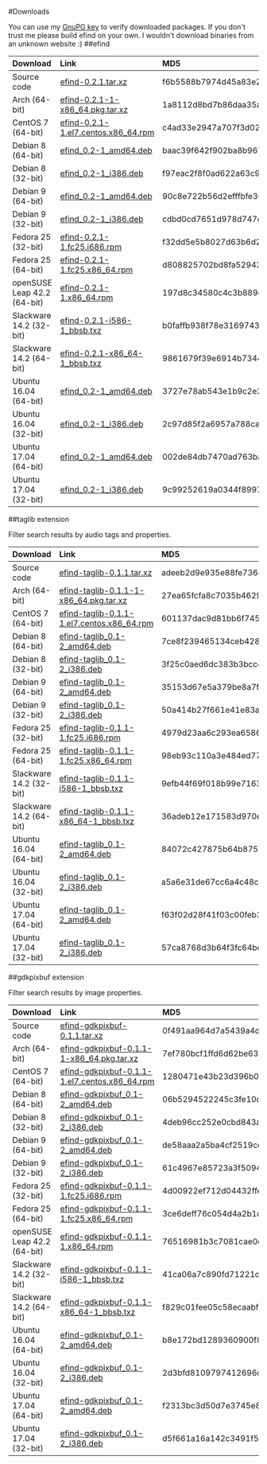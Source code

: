 #Downloads

You can use my [GnuPG key](http://dixieflatline.de/sebastian_at_dixieflatline.de.asc.txt) to verify downloaded packages. If you don't trust me please build efind on your own. I wouldn't download binaries from an unknown website :)
##efind

| Download | Link | MD5 | GPG |
| :------- | :--- | :-- | :-- |
Source code|[efind-0.2.1.tar.xz](downloads/source/efind-0.2.1.tar.xz)|f6b5588b7974d45a83e2e88c69e11ee2|[Signature](downloads/source/efind-0.2.1.tar.xz.asc)
Arch (64-bit)|[efind-0.2.1-1-x86_64.pkg.tar.xz](downloads/arch/efind-0.2.1-1-x86_64.pkg.tar.xz)|1a8112d8bd7b86daa35aff1b13d90d04|[Signature](downloads/arch/efind-0.2.1-1-x86_64.pkg.tar.xz.asc)
CentOS 7 (64-bit)|[efind-0.2.1-1.el7.centos.x86_64.rpm](downloads/centos-7/efind-0.2.1-1.el7.centos.x86_64.rpm)|c4ad33e2947a707f3d02a4b342bf5cc6|[Signature](downloads/centos-7/efind-0.2.1-1.el7.centos.x86_64.rpm.asc)
Debian 8 (64-bit)|[efind_0.2-1_amd64.deb](downloads/debian-8/efind_0.2-1_amd64.deb)|baac39f642f902ba8b967a4ffca63111|[Signature](downloads/debian-8/efind_0.2-1_amd64.deb.asc)
Debian 8 (32-bit)|[efind_0.2-1_i386.deb](downloads/debian-8/efind_0.2-1_i386.deb)|f97eac2f8f0ad622a63c968933a17472|[Signature](downloads/debian-8/efind_0.2-1_i386.deb.asc)
Debian 9 (64-bit)|[efind_0.2-1_amd64.deb](downloads/debian-9/efind_0.2-1_amd64.deb)|90c8e722b56d2efffbfe30a02a9d6cc5|[Signature](downloads/debian-9/efind_0.2-1_amd64.deb.asc)
Debian 9 (32-bit)|[efind_0.2-1_i386.deb](downloads/debian-9/efind_0.2-1_i386.deb)|cdbd0cd7651d978d747c92aec94c44a3|[Signature](downloads/debian-9/efind_0.2-1_i386.deb.asc)
Fedora 25 (32-bit)|[efind-0.2.1-1.fc25.i686.rpm](downloads/fedora-25/efind-0.2.1-1.fc25.i686.rpm)|f32dd5e5b8027d63b6d277a7e05a0e4b|[Signature](downloads/fedora-25/efind-0.2.1-1.fc25.i686.rpm.asc)
Fedora 25 (64-bit)|[efind-0.2.1-1.fc25.x86_64.rpm](downloads/fedora-25/efind-0.2.1-1.fc25.x86_64.rpm)|d808825702bd8fa529435b2933fc55d2|[Signature](downloads/fedora-25/efind-0.2.1-1.fc25.x86_64.rpm.asc)
openSUSE Leap 42.2 (64-bit)|[efind-0.2.1-1.x86_64.rpm](downloads/opensuse-leap/efind-0.2.1-1.x86_64.rpm)|197d8c34580c4c3b889c7437e9ad9e03|[Signature](downloads/opensuse-leap/efind-0.2.1-1.x86_64.rpm.asc)
Slackware 14.2 (32-bit)|[efind-0.2.1-i586-1_bbsb.txz](downloads/slackware-14.2/efind-0.2.1-i586-1_bbsb.txz)|b0faffb938f78e31697430bdf5c3f99e|[Signature](downloads/slackware-14.2/efind-0.2.1-i586-1_bbsb.txz.asc)
Slackware 14.2 (64-bit)|[efind-0.2.1-x86_64-1_bbsb.txz](downloads/slackware-14.2/efind-0.2.1-x86_64-1_bbsb.txz)|9861679f39e6914b7344f723c0934b3a|[Signature](downloads/slackware-14.2/efind-0.2.1-x86_64-1_bbsb.txz.asc)
Ubuntu 16.04 (64-bit)|[efind_0.2-1_amd64.deb](downloads/ubuntu-16.04/efind_0.2-1_amd64.deb)|3727e78ab543e1b9c2e290ffccefd0d5|[Signature](downloads/ubuntu-16.04/efind_0.2-1_amd64.deb.asc)
Ubuntu 16.04 (32-bit)|[efind_0.2-1_i386.deb](downloads/ubuntu-16.04/efind_0.2-1_i386.deb)|2c97d85f2a6957a788ca849326f0310c|[Signature](downloads/ubuntu-16.04/efind_0.2-1_i386.deb.asc)
Ubuntu 17.04 (64-bit)|[efind_0.2-1_amd64.deb](downloads/ubuntu-17.04/efind_0.2-1_amd64.deb)|002de84db7470ad763bac60d9ab54bfb|[Signature](downloads/ubuntu-17.04/efind_0.2-1_amd64.deb.asc)
Ubuntu 17.04 (32-bit)|[efind_0.2-1_i386.deb](downloads/ubuntu-17.04/efind_0.2-1_i386.deb)|9c99252619a0344f89978a66cf5ce776|[Signature](downloads/ubuntu-17.04/efind_0.2-1_i386.deb.asc)

##taglib extension

Filter search results by audio tags and properties.

| Download | Link | MD5 | GPG |
| :------- | :--- | :-- | :-- |
Source code|[efind-taglib-0.1.1.tar.xz](downloads/source/efind-taglib-0.1.1.tar.xz)|adeeb2d9e935e88fe736c64ed6ea0776|[Signature](downloads/source/efind-taglib-0.1.1.tar.xz.asc)
Arch (64-bit)|[efind-taglib-0.1.1-1-x86_64.pkg.tar.xz](downloads/arch/efind-taglib-0.1.1-1-x86_64.pkg.tar.xz)|27ea65fcfa8c7035b46298073e4aee8b|[Signature](downloads/arch/efind-taglib-0.1.1-1-x86_64.pkg.tar.xz.asc)
CentOS 7 (64-bit)|[efind-taglib-0.1.1-1.el7.centos.x86_64.rpm](downloads/centos-7/efind-taglib-0.1.1-1.el7.centos.x86_64.rpm)|601137dac9d81bb6f74507be5e850723|[Signature](downloads/centos-7/efind-taglib-0.1.1-1.el7.centos.x86_64.rpm.asc)
Debian 8 (64-bit)|[efind-taglib_0.1-2_amd64.deb](downloads/debian-8/efind-taglib_0.1-2_amd64.deb)|7ce8f239465134ceb42863d897c29699|[Signature](downloads/debian-8/efind-taglib_0.1-2_amd64.deb.asc)
Debian 8 (32-bit)|[efind-taglib_0.1-2_i386.deb](downloads/debian-8/efind-taglib_0.1-2_i386.deb)|3f25c0aed6dc383b3bcc42be4bb97eba|[Signature](downloads/debian-8/efind-taglib_0.1-2_i386.deb.asc)
Debian 9 (64-bit)|[efind-taglib_0.1-2_amd64.deb](downloads/debian-9/efind-taglib_0.1-2_amd64.deb)|35153d67e5a379be8a7faf4ca977468d|[Signature](downloads/debian-9/efind-taglib_0.1-2_amd64.deb.asc)
Debian 9 (32-bit)|[efind-taglib_0.1-2_i386.deb](downloads/debian-9/efind-taglib_0.1-2_i386.deb)|50a414b27f661e41e83ab5ea5e42f580|[Signature](downloads/debian-9/efind-taglib_0.1-2_i386.deb.asc)
Fedora 25 (32-bit)|[efind-taglib-0.1.1-1.fc25.i686.rpm](downloads/fedora-25/efind-taglib-0.1.1-1.fc25.i686.rpm)|4979d23aa6c293ea65867ee8098d2c7c|[Signature](downloads/fedora-25/efind-taglib-0.1.1-1.fc25.i686.rpm.asc)
Fedora 25 (64-bit)|[efind-taglib-0.1.1-1.fc25.x86_64.rpm](downloads/fedora-25/efind-taglib-0.1.1-1.fc25.x86_64.rpm)|98eb93c110a3e484ed77820081c2a419|[Signature](downloads/fedora-25/efind-taglib-0.1.1-1.fc25.x86_64.rpm.asc)
Slackware 14.2 (32-bit)|[efind-taglib-0.1.1-i586-1_bbsb.txz](downloads/slackware-14.2/efind-taglib-0.1.1-i586-1_bbsb.txz)|9efb44f69f018b99e71636a1d5f8f9df|[Signature](downloads/slackware-14.2/efind-taglib-0.1.1-i586-1_bbsb.txz.asc)
Slackware 14.2 (64-bit)|[efind-taglib-0.1.1-x86_64-1_bbsb.txz](downloads/slackware-14.2/efind-taglib-0.1.1-x86_64-1_bbsb.txz)|36adeb12e171583d970ea3620e6a0795|[Signature](downloads/slackware-14.2/efind-taglib-0.1.1-x86_64-1_bbsb.txz.asc)
Ubuntu 16.04 (64-bit)|[efind-taglib_0.1-2_amd64.deb](downloads/ubuntu-16.04/efind-taglib_0.1-2_amd64.deb)|84072c427875b64b87594ca8100d4aa3|[Signature](downloads/ubuntu-16.04/efind-taglib_0.1-2_amd64.deb.asc)
Ubuntu 16.04 (32-bit)|[efind-taglib_0.1-2_i386.deb](downloads/ubuntu-16.04/efind-taglib_0.1-2_i386.deb)|a5a6e31de67cc6a4c48ccba03e3c976d|[Signature](downloads/ubuntu-16.04/efind-taglib_0.1-2_i386.deb.asc)
Ubuntu 17.04 (64-bit)|[efind-taglib_0.1-2_amd64.deb](downloads/ubuntu-17.04/efind-taglib_0.1-2_amd64.deb)|f63f02d28f41f03c00feb3d310670f89|[Signature](downloads/ubuntu-17.04/efind-taglib_0.1-2_amd64.deb.asc)
Ubuntu 17.04 (32-bit)|[efind-taglib_0.1-2_i386.deb](downloads/ubuntu-17.04/efind-taglib_0.1-2_i386.deb)|57ca8768d3b64f3fc64bd020eecc3759|[Signature](downloads/ubuntu-17.04/efind-taglib_0.1-2_i386.deb.asc)

##gdkpixbuf extension

Filter search results by image properties.

| Download | Link | MD5 | GPG |
| :------- | :--- | :-- | :-- |
Source code|[efind-gdkpixbuf-0.1.1.tar.xz](downloads/source/efind-gdkpixbuf-0.1.1.tar.xz)|0f491aa964d7a5439a4d80ae29310404|[Signature](downloads/source/efind-gdkpixbuf-0.1.1.tar.xz.asc)
Arch (64-bit)|[efind-gdkpixbuf-0.1.1-1-x86_64.pkg.tar.xz](downloads/arch/efind-gdkpixbuf-0.1.1-1-x86_64.pkg.tar.xz)|7ef780bcf1ffd6d62be636fb543c983c|[Signature](downloads/arch/efind-gdkpixbuf-0.1.1-1-x86_64.pkg.tar.xz.asc)
CentOS 7 (64-bit)|[efind-gdkpixbuf-0.1.1-1.el7.centos.x86_64.rpm](downloads/centos-7/efind-gdkpixbuf-0.1.1-1.el7.centos.x86_64.rpm)|1280471e43b23d396b074c55db1b2d13|[Signature](downloads/centos-7/efind-gdkpixbuf-0.1.1-1.el7.centos.x86_64.rpm.asc)
Debian 8 (64-bit)|[efind-gdkpixbuf_0.1-2_amd64.deb](downloads/debian-8/efind-gdkpixbuf_0.1-2_amd64.deb)|06b5294522245c3fe10c63c39b4cf80b|[Signature](downloads/debian-8/efind-gdkpixbuf_0.1-2_amd64.deb.asc)
Debian 8 (32-bit)|[efind-gdkpixbuf_0.1-2_i386.deb](downloads/debian-8/efind-gdkpixbuf_0.1-2_i386.deb)|4deb96cc252e0cbd843af26d0a081eac|[Signature](downloads/debian-8/efind-gdkpixbuf_0.1-2_i386.deb.asc)
Debian 9 (64-bit)|[efind-gdkpixbuf_0.1-2_amd64.deb](downloads/debian-9/efind-gdkpixbuf_0.1-2_amd64.deb)|de58aaa2a5ba4cf2519cc7d98b38b4bc|[Signature](downloads/debian-9/efind-gdkpixbuf_0.1-2_amd64.deb.asc)
Debian 9 (32-bit)|[efind-gdkpixbuf_0.1-2_i386.deb](downloads/debian-9/efind-gdkpixbuf_0.1-2_i386.deb)|61c4967e85723a3f5094a4141168fbc6|[Signature](downloads/debian-9/efind-gdkpixbuf_0.1-2_i386.deb.asc)
Fedora 25 (32-bit)|[efind-gdkpixbuf-0.1.1-1.fc25.i686.rpm](downloads/fedora-25/efind-gdkpixbuf-0.1.1-1.fc25.i686.rpm)|4d00922ef712d04432ffe2c92cffc344|[Signature](downloads/fedora-25/efind-gdkpixbuf-0.1.1-1.fc25.i686.rpm.asc)
Fedora 25 (64-bit)|[efind-gdkpixbuf-0.1.1-1.fc25.x86_64.rpm](downloads/fedora-25/efind-gdkpixbuf-0.1.1-1.fc25.x86_64.rpm)|3ce6deff76c054d4a2b1db9f8f9bc7e4|[Signature](downloads/fedora-25/efind-gdkpixbuf-0.1.1-1.fc25.x86_64.rpm.asc)
openSUSE Leap 42.2 (64-bit)|[efind-gdkpixbuf-0.1.1-1.x86_64.rpm](downloads/opensuse-leap/efind-gdkpixbuf-0.1.1-1.x86_64.rpm)|76516981b3c7081cae0e8024d7d25bbc|[Signature](downloads/opensuse-leap/efind-gdkpixbuf-0.1.1-1.x86_64.rpm.asc)
Slackware 14.2 (32-bit)|[efind-gdkpixbuf-0.1.1-i586-1_bbsb.txz](downloads/slackware-14.2/efind-gdkpixbuf-0.1.1-i586-1_bbsb.txz)|41ca06a7c890fd71221daed5243fb7a5|[Signature](downloads/slackware-14.2/efind-gdkpixbuf-0.1.1-i586-1_bbsb.txz.asc)
Slackware 14.2 (64-bit)|[efind-gdkpixbuf-0.1.1-x86_64-1_bbsb.txz](downloads/slackware-14.2/efind-gdkpixbuf-0.1.1-x86_64-1_bbsb.txz)|f829c01fee05c58ecaabf1ca4f532594|[Signature](downloads/slackware-14.2/efind-gdkpixbuf-0.1.1-x86_64-1_bbsb.txz.asc)
Ubuntu 16.04 (64-bit)|[efind-gdkpixbuf_0.1-2_amd64.deb](downloads/ubuntu-16.04/efind-gdkpixbuf_0.1-2_amd64.deb)|b8e172bd1289360900f87aa9911e5e23|[Signature](downloads/ubuntu-16.04/efind-gdkpixbuf_0.1-2_amd64.deb.asc)
Ubuntu 16.04 (32-bit)|[efind-gdkpixbuf_0.1-2_i386.deb](downloads/ubuntu-16.04/efind-gdkpixbuf_0.1-2_i386.deb)|2d3bfd8109797412696c8770d379108e|[Signature](downloads/ubuntu-16.04/efind-gdkpixbuf_0.1-2_i386.deb.asc)
Ubuntu 17.04 (64-bit)|[efind-gdkpixbuf_0.1-2_amd64.deb](downloads/ubuntu-17.04/efind-gdkpixbuf_0.1-2_amd64.deb)|f2313bc3d50d7e3745e8e936d4aa0dea|[Signature](downloads/ubuntu-17.04/efind-gdkpixbuf_0.1-2_amd64.deb.asc)
Ubuntu 17.04 (32-bit)|[efind-gdkpixbuf_0.1-2_i386.deb](downloads/ubuntu-17.04/efind-gdkpixbuf_0.1-2_i386.deb)|d5f661a16a142c3491f5afa1cfafee17|[Signature](downloads/ubuntu-17.04/efind-gdkpixbuf_0.1-2_i386.deb.asc)
